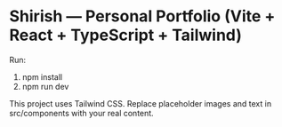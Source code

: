# Shirish — Personal Portfolio (Vite + React + TypeScript + Tailwind)

Run:

1. npm install
2. npm run dev

This project uses Tailwind CSS. Replace placeholder images and text in src/components with your real content.
